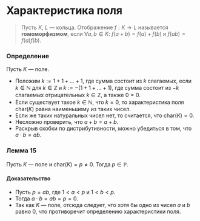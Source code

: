 # Характеристика поля

> Пусть $K$, $L$ — кольца. Отображение $f : K \to L$ называется **гомоморфизмом**,
> если $\forall a, b \in K$:
> $f(a + b) = f(a) + f(b)$ и $f(ab) = f(a)f(b)$.

### **Определение**

Пусть $K$ — поле.

+ Положим  $k := 1 + 1 + \dots + 1$, где сумма состоит из $k$ слагаемых, если $k \in \mathbb{N}$ для
  $k \in \mathbb{Z}$ и
  $k := -\big(1 + 1 + \dots + 1\big)$, где сумма состоит из $-k$ слагаемых отрицательных $k \in \mathbb{Z}$, а также $0 = 0$.
+ Если существует такое $k \in \mathbb{N}$, что $k = 0$, то характеристика поля $\mathrm{char}(K)$ равна наименьшему из таких чисел.
+ Если же таких натуральных чисел нет, то считается, что $\mathrm{char}(K) = 0$.
+ Несложно проверить, что $a + b = a + b$.
+ Раскрыв скобки по дистрибутивности, можно убедиться в том, что $a \cdot b = ab$.

### **Лемма 15**

Пусть $K$ — поле и $\mathrm{char}(K) = p \neq 0$. Тогда $p \in \mathbb{P}$.

#### **Доказательство**

+ Пусть $p = ab$, где $1 < a < p$ и $1 < b < p$.
+ Тогда $a \cdot b = ab = p = 0$.
+ Так как $K$ — поле, отсюда следует, что хотя бы одно из чисел $a$ и $b$ равно $0$, что противоречит определению характеристики поля.
